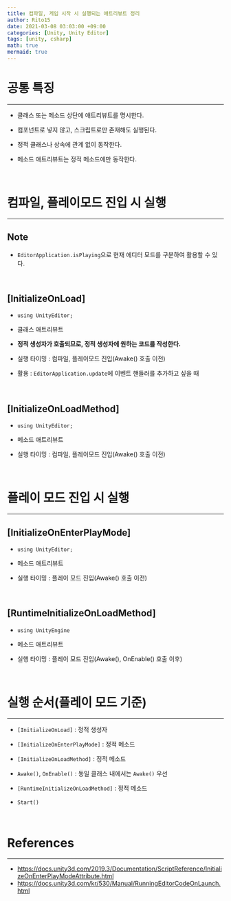 ```yaml
---
title: 컴파일, 게임 시작 시 실행되는 애트리뷰트 정리
author: Rito15
date: 2021-03-08 03:03:00 +09:00
categories: [Unity, Unity Editor]
tags: [unity, csharp]
math: true
mermaid: true
---
```


# 공통 특징
---

- 클래스 또는 메소드 상단에 애트리뷰트를 명시한다.

- 컴포넌트로 넣지 않고, 스크립트로만 존재해도 실행된다.

- 정적 클래스나 상속에 관계 없이 동작한다.

- 메소드 애트리뷰트는 정적 메소드에만 동작한다.

<br>


# 컴파일, 플레이모드 진입 시 실행
---

## Note
 - `EditorApplication.isPlaying`으로 현재 에디터 모드를 구분하여 활용할 수 있다.

<br>

## **[InitializeOnLoad]**

- `using UnityEditor;`

- 클래스 애트리뷰트

- **정적 생성자가 호출되므로, 정적 생성자에 원하는 코드를 작성한다.**

- 실행 타이밍 : 컴파일, 플레이모드 진입(Awake() 호출 이전)

- 활용 : `EditorApplication.update`에 이벤트 핸들러를 추가하고 싶을 때

<br>

## **[InitializeOnLoadMethod]**

- `using UnityEditor;`

- 메소드 애트리뷰트

- 실행 타이밍 : 컴파일, 플레이모드 진입(Awake() 호출 이전)

<br>

# 플레이 모드 진입 시 실행
---

## **[InitializeOnEnterPlayMode]**

- `using UnityEditor;`

- 메소드 애트리뷰트

- 실행 타이밍 : 플레이 모드 진입(Awake() 호출 이전)

<br>

## **[RuntimeInitializeOnLoadMethod]**

- `using UnityEngine`

- 메소드 애트리뷰트

- 실행 타이밍 : 플레이 모드 진입(Awake(), OnEnable() 호출 이후)

<br>

# 실행 순서(플레이 모드 기준)
---

- `[InitializeOnLoad]` : 정적 생성자

- `[InitializeOnEnterPlayMode]` : 정적 메소드

- `[InitializeOnLoadMethod]` : 정적 메소드

- `Awake()`, `OnEnable()` : 동일 클래스 내에서는 `Awake()` 우선

- `[RuntimeInitializeOnLoadMethod]` : 정적 메소드

- `Start()`

<br>

# References
---
- <https://docs.unity3d.com/2019.3/Documentation/ScriptReference/InitializeOnEnterPlayModeAttribute.html>
- <https://docs.unity3d.com/kr/530/Manual/RunningEditorCodeOnLaunch.html>